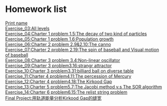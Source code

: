 # Homework list
 [Print name](https://github.com/2015301020092/compuational_physics_N2015301020092/blob/master/Print%20name)<br>
 [Exercise_03:All levels]()<br>
 [Exercise_04:Charter 1 problem 1.5:The decay of two kind of particles]()<br>
 [Exercise_05:Charter 1 problem 1.6:Population growth]()<br>
 [Exercise_06:Charter 2 problem 2.9&2.10:The canno]()<br>
 [Exercise_07:Charter 2 problem 2.19:The spin of baseball and Visual motion of baseball]()<br>
 [Exercise_08:Charter 3 problem 3.4:Non-linear oscillator]()<br>
 [Exercise_09:Charter 3 problem3.16:strangr attractor]()<br>
 [Exercise_10:Charter 3 problem3.31:billiard ball on diverse table]()<br>
 [Exercise_11:Charter 4 problem4.11:The percession of Mercury]()<br>
 [Exercise_12:Charter 4 problem4.18:The Kirkood Gap]()<br>
 [Exercise_13:Charter 5 problem5.7:The Jacobi method v.s The SOR algorithm]()<br>
 [Exercise_14:Charter 6 problem6.15:The relist string problem]()<br>
 [Final Project:用轨道能量分析Kirkood Gap的缝宽]()<br>
